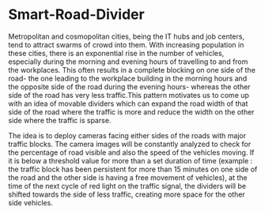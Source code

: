 # Smart-Road-Divider

Metropolitan and cosmopolitan cities, being the IT hubs and job centers, tend to attract swarms of crowd into them. With increasing population in
these cities, there is an exponential rise in the number of vehicles, especially during the morning and evening hours of travelling to and
from the workplaces. This often results in a complete blocking on one
side of the road- the one leading to the workplace building in the
morning hours and the opposite side of the road during the evening
hours- whereas the other side of the road has very less traffic.This pattern
motivates us to come up with an idea of movable dividers which can
expand the road width of that side of the road where the traffic is more
and reduce the width on the other side where the traffic is sparse. 

The idea is to deploy cameras facing either sides of the roads with major
traffic blocks. The camera images will be constantly analyzed to check
for the percentage of road visible and also the speed of the vehicles
moving. If it is below a threshold value for more than a set duration of
time (example : the traffic block has been persistent for more than 15
minutes on one side of the road and the other side is having a free
movement of vehicles), at the time of the next cycle of red light on the
traffic signal, the dividers will be shifted towards the side of less traffic, creating more space for the other side vehicles.
